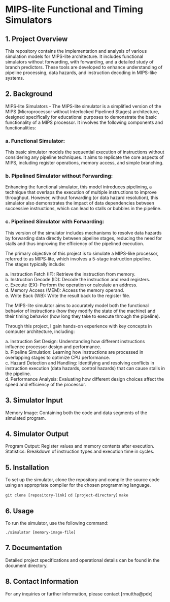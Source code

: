 
# MIPS-lite Functional and Timing Simulators

## 1. Project Overview
This repository contains the implementation and analysis of various simulation models for MIPS-lite architecture. It includes functional simulators without forwarding, with forwarding, and a detailed study of branch predictors. These tools are developed to enhance understanding of pipeline processing, data hazards, and instruction decoding in MIPS-like systems.

## 2. Background
MIPS-lite Simulators - The MIPS-lite simulator is a simplified version of the MIPS (Microprocessor without Interlocked Pipelined Stages) architecture, designed specifically for educational purposes to demonstrate the basic functionality of a MIPS processor. It involves the following components and functionalities:

  ### a. Functional Simulator:
This basic simulator models the sequential execution of instructions without considering any pipeline techniques. 
It aims to replicate the core aspects of MIPS, including register operations, memory access, and simple branching.<br>
  ### b. Pipelined Simulator without Forwarding:
Enhancing the functional simulator, this model introduces pipelining, a technique that overlaps the 
execution of multiple instructions to improve throughput. However, without forwarding (or data hazard resolution), 
this simulator also demonstrates the impact of data dependencies between successive instructions, which can lead to stalls or bubbles in the pipeline.<br>
  ### c. Pipelined Simulator with Forwarding:
This version of the simulator includes mechanisms to resolve data hazards by forwarding data directly between pipeline stages, 
reducing the need for stalls and thus improving the efficiency of the pipelined execution.<br>

The primary objective of this project is to simulate a MIPS-like processor, referred to as MIPS-lite, which involves a 5-stage instruction pipeline.<br>
The stages typically include:

a. Instruction Fetch (IF): Retrieve the instruction from memory.<br>
b. Instruction Decode (ID): Decode the instruction and read registers.<br>
c. Execute (EX): Perform the operation or calculate an address.<br>
d. Memory Access (MEM): Access the memory operand.<br>
e. Write Back (WB): Write the result back to the register file.<br>

The MIPS-lite simulator aims to accurately model both the functional behavior of instructions 
(how they modify the state of the machine) and their timing behavior (how long they take to execute through the pipeline).

Through this project, I gain hands-on experience with key concepts in computer architecture, including:

a. Instruction Set Design: Understanding how different instructions influence processor design and performance.<br>
b. Pipeline Simulation: Learning how instructions are processed in overlapping stages to optimize CPU performance.<br>
c. Hazard Detection and Handling: Identifying and resolving conflicts in instruction execution (data hazards, control hazards) that can cause stalls in the pipeline.<br>
d. Performance Analysis: Evaluating how different design choices affect the speed and efficiency of the processor.<br>

## 3. Simulator Input
Memory Image: Containing both the code and data segments of the simulated program.<br>

## 4. Simulator Output
Program Output: Register values and memory contents after execution.<br>
Statistics: Breakdown of instruction types and execution time in cycles.<br>

## 5. Installation
To set up the simulator, clone the repository and compile the source code using an appropriate compiler for the chosen programming language.<br>

`git clone [repository-link]`
`cd [project-directory]`
`make`

## 6. Usage
To run the simulator, use the following command:<br>

`./simulator [memory-image-file]`

## 7. Documentation
Detailed project specifications and operational details can be found in the document directory.


## 8. Contact Information
For any inquiries or further information, please contact [rmuttha@pdx]
